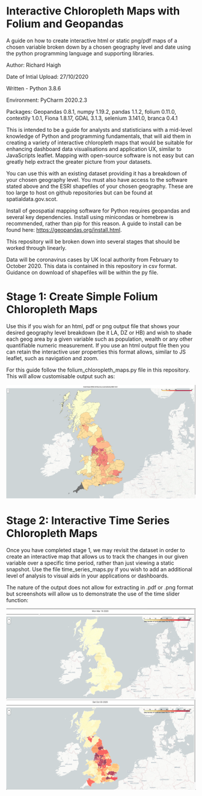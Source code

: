 # Interactive Chloropleth Maps with Folium and Geopandas
A guide on how to create interactive html or static png/pdf maps of a chosen variable broken down by a chosen geography level and date using the python programming language and supporting libraries. 

Author: Richard Haigh

Date of Intial Upload: 27/10/2020

Written - Python 3.8.6

Environment: PyCharm 2020.2.3

Packages: Geopandas 0.8.1, numpy 1.19.2, pandas 1.1.2, folium 0.11.0, contextily 1.0.1, Fiona 1.8.17, GDAL 3.1.3, selenium 3.141.0, branca 0.4.1 

This is intended to be a guide for analysts and statisticians with a mid-level knowledge of Python and programming fundamentals, that will aid them in creating 
a variety of interactive chloropleth maps that would be suitable for enhancing dashboard data visualisations and application UX, similar to JavaScripts leaflet.  Mapping with open-source software is not easy but can greatly help extract the greater picture from your datasets. 

You can use this with an existing dataset providing it has a breakdown of your chosen geography level. You must also have access to the software stated above and the ESRI shapefiles of your chosen geography. These are too large to host on github repositories but can be found at spatialdata.gov.scot.

Install of geospatial mapping software for Python requires geopandas and several key dependencies. Install using minicondas or homebrew is recommended, rather than pip for this reason. A guide to install can be found here: https://geopandas.org/install.html. 

This repository will be broken down into several stages that should be worked through linearly. 

Data will be coronavirus cases by UK local authority from February to October 2020. This data is contained in this repository in csv format. Guidance on download 
of shapefiles will be within the py file. 

# Stage 1: Create Simple Folium Chloropleth Maps
Use this if you wish for an html, pdf or png output file that shows your desired geography level breakdown (be it LA, DZ or HB) and wish to shade each geog area by a given variable such as population, wealth or any other quantifiable numeric measurement. If you use an html output file then you can retain the interactive user properties this format allows, similar to JS leaflet, such as navigation and zoom. 

For this guide follow the folium_chloropleth_maps.py file in this repository. This will allow customisable output such as: 

![Example simple output](./example_output1.png)

# Stage 2: Interactive Time Series Chloropleth Maps
Once you have completed stage 1, we may revisit the dataset in order to create an interactive map that allows us to track the changes in our given variable over a specific time period, rather than just viewing a static snapshot. Use the file time_series_maps.py if you wish to add an additional level of analysis to visual aids in your applications or dashboards. 

The nature of the output does not allow for extracting in .pdf or .png format but screenshots will allow us to demonstrate the use of the time slider function:

![Example simple output](./example_output2.png)
![Example simple output](./example_output3.png)
